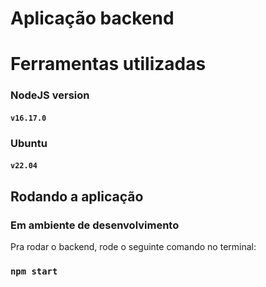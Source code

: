 # Aplicação backend

# Ferramentas utilizadas
### NodeJS version
#### `v16.17.0`
### Ubuntu
#### `v22.04`

## Rodando a aplicação
### Em ambiente de desenvolvimento

Pra rodar o backend, rode o seguinte comando no terminal:

### `npm start`
